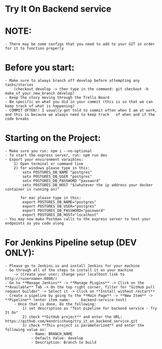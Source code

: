 # Try It On Backend service

# NOTE:
    - There may be some configs that you need to add to your GIT in order for it to function properly

# Before you start:
    - Make sure to always branch off develop before attempting any tasks/stories 
        (checkout develop -> then type in the command: git checkout -b make_of_your_new_branch develop)
    - Keep the story moving through the Trello Board
    - Be specific on what you did in your commit (this is so that we can keep track of what is happening)
    - COMMIT OFTEN!! I usually get told to commit often when I am at work, and this is because we always need to keep track   of when and if the code breaks

# Starting on the Project:
    - Make sure you run: npm i --no-optional
    - To start the express server, run: npm run dev
    - Export your environment varaibles:
        1) Open terminal or command line
        2) for windows please type in this:
            setx POSTGRES_DB_NAME "postgres"
            setx POSTGRES_DB_USER "postgres"
            setx POSTGRES_DB_PASSWORD "password"
            setx POSTGRES_DB_HOST "$(whatever the ip address your docker container is running on)"

           for mac please type in this:
            export POSTGRES_DB_NAME="postgres"
            export POSTGRES_DB_USER="postgres"
            export POSTGRES_DB_PASSWORD="password"
            export POSTGRES_DB_HOST="localhost"
    - You may now make Postman calls to the express server to test your endpoints as you code along 

# For Jenkins Pipeline setup (DEV ONLY):
    - Please go to Jenkins.io and install Jenkins for your machine
    - Go through all of the steps to install it on your machine 
        -> (Create your user; change your localhost link to http://<username>:8080/)
    - Go to **Manage Jenkins** -> **Manage PLugins** -> Click on the **Available** Tab -> On the top right corner, filter for "GitHub pull request builder" -> Select it -> Click on **Install without restart**
    - Create a pipeline by going to the **Main Page** -> **New Item** -> **Pipeline** (enter item name:     backend-service-test) 
        - Once that is done, do the following:
            1) set description as "Test pipeline for backend service - Try It On"
            2) check **GitHub project** and enter the URL: https://github.com/kendricchung/try_it_on_backend_service.git
            3) check **This project is parameterized** and enter the following value as:
                - Name: BRANCH_NAME
                - Default Value: develop
                - Description: Branch to build